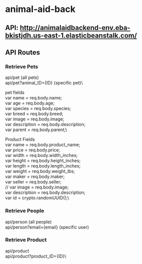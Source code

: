 # animal-aid-back
## API: http://animalaidbackend-env.eba-bkistjdh.us-east-1.elasticbeanstalk.com/

## API Routes
### Retrieve Pets
api/pet (all pets)\
api/pet?animal_ID={ID} (specific pet)\

pet fields \
var name = req.body.name;\
var age = req.body.age;\
var species = req.body.species;\
var breed = req.body.breed;\
var image = req.body.image;\
var description = req.body.description;\
var parent = req.body.parent;\

Product Fields \
var name = req.body.product_name;\
var price = req.body.price;\
var width = req.body.width_inches;\
var height = req.body.height_inches;\
var length = req.body.length_inches;\
var weight = req.body.weight_lbs;\
var maker = req.body.maker;\
var seller = req.body.seller;\
// var image = req.body.image;\
var description = req.body.description;\
var id = crypto.randomUUID();\

### Retrieve People
api/person (all people)\
api/person?email={email} (specific user)

### Retrieve Product
api/product\
api/product?product_ID={ID}\
